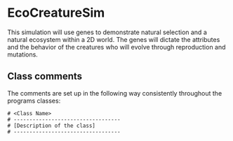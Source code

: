 # EcoCreatureSim
 
This simulation will use genes to demonstrate natural selection and a natural ecosystem within a 2D world. The genes will dictate the attributes and the behavior of the creatures who will evolve through reproduction and mutations.

## Class comments

The comments are set up in the following way consistently throughout the programs classes:

	# <Class Name>
	# ----------------------------------
	# [Description of the class]
	# ----------------------------------

